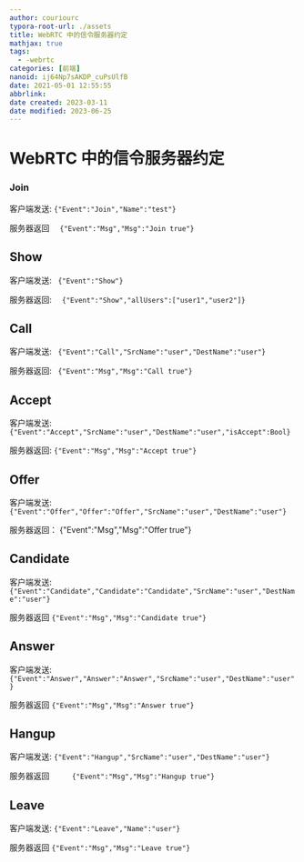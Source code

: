 ```yaml
---
author: couriourc
typora-root-url: ./assets
title: WebRTC 中的信令服务器约定
mathjax: true
tags:
  - -webrtc
categories: [前端]
nanoid: ij64Np7sAKDP_cuPsUlfB
date: 2021-05-01 12:55:55
abbrlink:
date created: 2023-03-11
date modified: 2023-06-25
---
```


# WebRTC 中的信令服务器约定

### Join

客户端发送: ` {"Event":"Join","Name":"test"}    `

服务器返回 `  {"Event":"Msg","Msg":"Join true"}`

## Show

客户端发送: `  {"Event":"Show"}    `

服务器返回: `  {"Event":"Show","allUsers":["user1","user2"]}`

## Call

客户端发送: `  {"Event":"Call","SrcName":"user","DestName":"user"}    `

服务器返回: ` {"Event":"Msg","Msg":"Call true"}`

## Accept

客户端发送: ` {"Event":"Accept","SrcName":"user","DestName":"user","isAccept":Bool}  `  

服务器返回: `{"Event":"Msg","Msg":"Accept true"}`

## Offer  

  客户端发送: ` {"Event":"Offer","Offer":"Offer","SrcName":"user","DestName":"user"} `  

 服务器返回： {"Event":"Msg","Msg":"Offer true"}

## Candidate

客户端发送: `{"Event":"Candidate","Candidate":"Candidate","SrcName":"user","DestName":"user"}   `

 服务器返回 `{"Event":"Msg","Msg":"Candidate true"}`

## Answer

客户端发送: `{"Event":"Answer","Answer":"Answer","SrcName":"user","DestName":"user"}`

服务器返回 `{"Event":"Msg","Msg":"Answer true"}`

## Hangup

客户端发送: ` {"Event":"Hangup","SrcName":"user","DestName":"user"}  `

服务器返回 `     {"Event":"Msg","Msg":"Hangup true"}`

## Leave

客户端发送: `{"Event":"Leave","Name":"user"} `  

服务器返回 `{"Event":"Msg","Msg":"Leave true"}`
